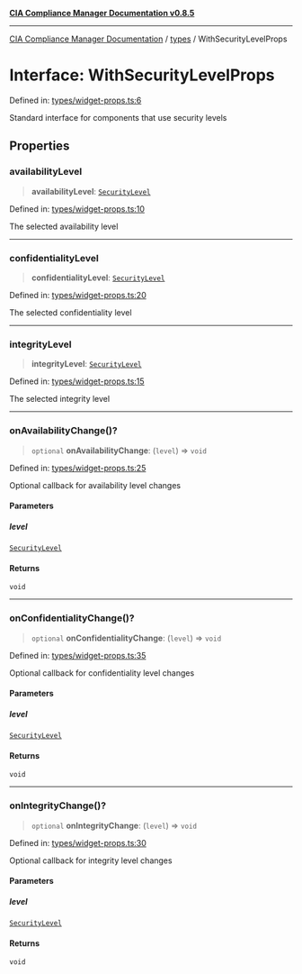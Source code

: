 [**CIA Compliance Manager Documentation v0.8.5**](../../README.md)

***

[CIA Compliance Manager Documentation](../../modules.md) / [types](../README.md) / WithSecurityLevelProps

# Interface: WithSecurityLevelProps

Defined in: [types/widget-props.ts:6](https://github.com/Hack23/cia-compliance-manager/blob/4f2006283e1cd56feb8daea1f810b2bc8c1b1d1b/src/types/widget-props.ts#L6)

Standard interface for components that use security levels

## Properties

### availabilityLevel

> **availabilityLevel**: [`SecurityLevel`](../../index/type-aliases/SecurityLevel.md)

Defined in: [types/widget-props.ts:10](https://github.com/Hack23/cia-compliance-manager/blob/4f2006283e1cd56feb8daea1f810b2bc8c1b1d1b/src/types/widget-props.ts#L10)

The selected availability level

***

### confidentialityLevel

> **confidentialityLevel**: [`SecurityLevel`](../../index/type-aliases/SecurityLevel.md)

Defined in: [types/widget-props.ts:20](https://github.com/Hack23/cia-compliance-manager/blob/4f2006283e1cd56feb8daea1f810b2bc8c1b1d1b/src/types/widget-props.ts#L20)

The selected confidentiality level

***

### integrityLevel

> **integrityLevel**: [`SecurityLevel`](../../index/type-aliases/SecurityLevel.md)

Defined in: [types/widget-props.ts:15](https://github.com/Hack23/cia-compliance-manager/blob/4f2006283e1cd56feb8daea1f810b2bc8c1b1d1b/src/types/widget-props.ts#L15)

The selected integrity level

***

### onAvailabilityChange()?

> `optional` **onAvailabilityChange**: (`level`) => `void`

Defined in: [types/widget-props.ts:25](https://github.com/Hack23/cia-compliance-manager/blob/4f2006283e1cd56feb8daea1f810b2bc8c1b1d1b/src/types/widget-props.ts#L25)

Optional callback for availability level changes

#### Parameters

##### level

[`SecurityLevel`](../../index/type-aliases/SecurityLevel.md)

#### Returns

`void`

***

### onConfidentialityChange()?

> `optional` **onConfidentialityChange**: (`level`) => `void`

Defined in: [types/widget-props.ts:35](https://github.com/Hack23/cia-compliance-manager/blob/4f2006283e1cd56feb8daea1f810b2bc8c1b1d1b/src/types/widget-props.ts#L35)

Optional callback for confidentiality level changes

#### Parameters

##### level

[`SecurityLevel`](../../index/type-aliases/SecurityLevel.md)

#### Returns

`void`

***

### onIntegrityChange()?

> `optional` **onIntegrityChange**: (`level`) => `void`

Defined in: [types/widget-props.ts:30](https://github.com/Hack23/cia-compliance-manager/blob/4f2006283e1cd56feb8daea1f810b2bc8c1b1d1b/src/types/widget-props.ts#L30)

Optional callback for integrity level changes

#### Parameters

##### level

[`SecurityLevel`](../../index/type-aliases/SecurityLevel.md)

#### Returns

`void`
